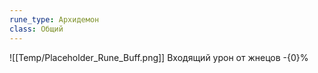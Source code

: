 ```yaml
---
rune_type: Архидемон
class: Общий
---
```

![[Temp/Placeholder_Rune_Buff.png]]
Входящий урон от жнецов -{0}%
